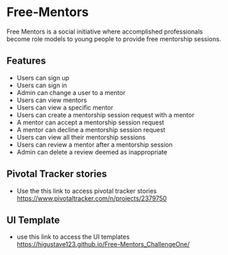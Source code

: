 # Free-Mentors
Free Mentors is a social initiative where accomplished professionals become role models to
young people to provide free mentorship sessions.

## Features
* Users can sign up
* Users can sign in
* Admin can change a user to a mentor
* Users can view mentors
* Users can view a specific mentor
* Users can create a mentorship session request with a mentor
* A mentor can accept a mentorship session request
* A mentor can decline a mentorship session request
* Users can view all their mentorship sessions
* Users can review a mentor after a mentorship session
* Admin can delete a review deemed as inappropriate

## Pivotal Tracker stories
* Use the this link to access pivotal tracker stories https://www.pivotaltracker.com/n/projects/2379750

## UI Template
* use this link to access the UI templates https://higustave123.github.io/Free-Mentors_ChallengeOne/
